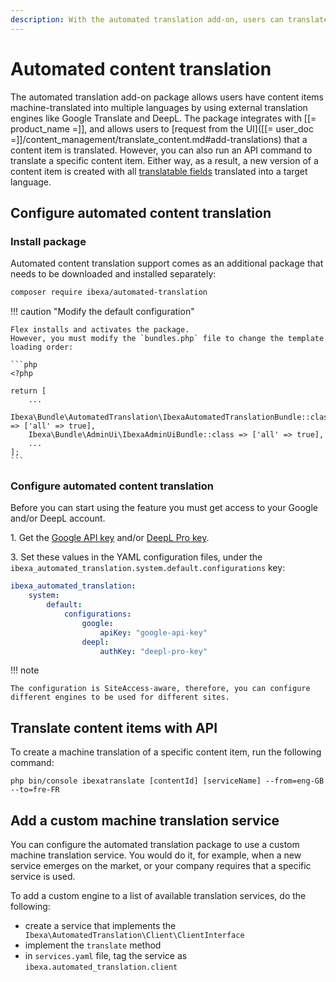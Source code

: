 ```yaml
---
description: With the automated translation add-on, users can translate content items into multiple languages with Google Translate and other machine translation engines.
---
```


# Automated content translation

The automated translation add-on package allows users have content items machine-translated into multiple languages by using external translation engines like Google Translate and DeepL.
The package integrates with [[= product_name =]], and allows users to [request from the UI]([[= user_doc =]]/content_management/translate_content.md#add-translations) that a content item is translated.
However, you can also run an API command to translate a specific content item.
Either way, as a result, a new version of a content item is created with all [translatable fields](languages.md#translatable-and-untranslatable-fields) translated into a target language.

## Configure automated content translation

### Install package

Automated content translation support comes as an additional package that needs to be downloaded and installed separately:

```bash
composer require ibexa/automated-translation
```

!!! caution "Modify the default configuration"

    Flex installs and activates the package.
    However, you must modify the `bundles.php` file to change the template loading order:

    ```php
    <?php

    return [
        ...
        Ibexa\Bundle\AutomatedTranslation\IbexaAutomatedTranslationBundle::class => ['all' => true],
        Ibexa\Bundle\AdminUi\IbexaAdminUiBundle::class => ['all' => true],
        ...
    ];
    ```

### Configure automated content translation

Before you can start using the feature you must get access to your Google and/or DeepL account.

1\. Get the [Google API key](https://developers.google.com/maps/documentation/javascript/get-api-key) and/or [DeepL Pro key](https://support.deepl.com/hc/en-us/articles/360020695820-API-Key-for-DeepL-s-API).

3\. Set these values in the YAML configuration files, under the `ibexa_automated_translation.system.default.configurations` key:

``` yaml
ibexa_automated_translation:
    system:
        default:
            configurations:
                google:
                    apiKey: "google-api-key"
                deepl:
                    authKey: "deepl-pro-key"
```

!!! note

    The configuration is SiteAccess-aware, therefore, you can configure different engines to be used for different sites.

## Translate content items with API

To create a machine translation of a specific content item, run the following command:

```shell
php bin/console ibexatranslate [contentId] [serviceName] --from=eng-GB --to=fre-FR
```

## Add a custom machine translation service

You can configure the automated translation package to use a custom machine translation service.
You would do it, for example, when a new service emerges on the market, or your company requires that a specific service is used.

To add a custom engine to a list of available translation services, do the following:

- create a service that implements the ` Ibexa\AutomatedTranslation\Client\ClientInterface`
- implement the `translate` method
- in `services.yaml` file, tag the service as `ibexa.automated_translation.client`